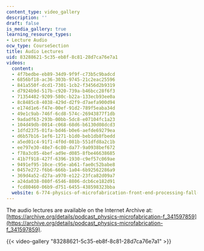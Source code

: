 ```yaml
---
content_type: video_gallery
description: ''
draft: false
is_media_gallery: true
learning_resource_types:
- Lecture Audio
ocw_type: CourseSection
title: Audio Lectures
uid: 83288621-5c35-eb8f-8c81-28d7ca76e7a1
videos:
  content:
  - 4f7bedbe-eb89-34d9-9f9f-c73b5c9badcd
  - 6856bf18-ac36-303b-9745-21c2eac25596
  - 841a550f-dcd1-7301-1cb2-f3456d2b9319
  - d7924b9d-517b-c920-739a-b46bcc28f6f3
  - 71354482-9209-580c-b22a-133ecb93ee0a
  - 8c8485c8-4038-429d-d2f9-d7aefa900d94
  - e174d1e6-f47e-00ef-91d2-789f5eaba34d
  - 49e1c9ab-746f-6cd8-574c-26943877f1db
  - 9adadf63-293b-00bb-5dc8-e07104fc1a23
  - 104d49db-0014-c068-68d6-b6130d08dcd3
  - 1dfd2375-01fa-bd46-b0e6-aefde69279ea
  - d6b57b16-1ef6-1271-b1d0-beb1db8fbedd
  - a5ed01c4-91f1-4f0d-081b-551dfd8a2c1b
  - ee797e30-48e7-6c80-da77-9a0938bef672
  - f78a3c05-4bef-ad9e-d085-8fbe46638685
  - 41b7f918-427f-6396-1930-c9ef57c069ae
  - 9491ef95-10ce-c95e-ab61-fae0c52babe8
  - 0457e272-f6b6-666b-1a04-6b92562286a9
  - 369d4a52-d27a-a970-e122-23fca82d09a7
  - a24da038-080f-6546-8806-dcb6ce182d91
  - fcd80460-06b9-d751-6455-438598323bba
  website: 6-774-physics-of-microfabrication-front-end-processing-fall-2004
---
```

The audio lectures are available on the Internet Archive at: [https://archive.org/details/podcast_physics-microfabrication-f_341597859](https://archive.org/details/podcast_physics-microfabrication-f_341597859).

{{< video-gallery "83288621-5c35-eb8f-8c81-28d7ca76e7a1" >}}